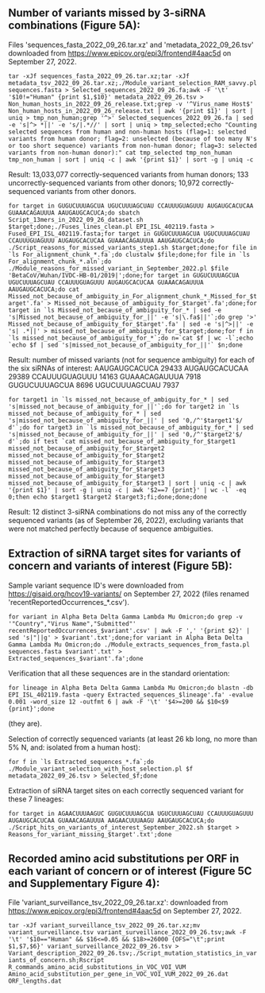 ## Number of variants missed by 3-siRNA combinations (Figure 5A): ##

Files 'sequences_fasta_2022_09_26.tar.xz' and 'metadata_2022_09_26.tsv' downloaded from https://www.epicov.org/epi3/frontend#4aac5d on September 27, 2022.

``tar -xJf sequences_fasta_2022_09_26.tar.xz;tar -xJf metadata_tsv_2022_09_26.tar.xz;./Module_variant_selection_RAM_savvy.pl sequences.fasta > Selected_sequences_2022_09_26.fa;awk -F '\t' '$10!="Human" {print $1,$10}' metadata_2022_09_26.tsv > Non_human_hosts_in_2022_09_26_release.txt;grep -v '^Virus_name Host$' Non_human_hosts_in_2022_09_26_release.txt | awk '{print $1}' | sort | uniq > tmp_non_human;grep '^>' Selected_sequences_2022_09_26.fa | sed -e 's|^> *||' -e 's/|.*//' | sort | uniq > tmp_selected;echo "Counting selected sequences from human and non-human hosts (flag=1: selected variants from human donor; flag=2: unselected (because of too many N's or too short sequence) variants from non-human donor; flag=3: selected variants from non-human donor):"
cat tmp_selected tmp_non_human tmp_non_human | sort | uniq -c | awk '{print $1}' | sort -g | uniq -c``

Result: 13,033,077 correctly-sequenced variants from human donors; 133 uncorrectly-sequenced variants from other donors; 10,972 correctly-sequenced variants from other donors.

``for target in GUGUCUUUAGCUA UGUCUUUAGCUAU CCAUUUGUAGUUU AUGAUGCACUCAA GUAAACAGAUUUA AAUGAUGCACUCA;do sbatch Script_13mers_in_2022_09_26_dataset.sh $target;done;./Fuses_lines_clean.pl EPI_ISL_402119.fasta > Fused_EPI_ISL_402119.fasta;for target in GUGUCUUUAGCUA UGUCUUUAGCUAU CCAUUUGUAGUUU AUGAUGCACUCAA GUAAACAGAUUUA AAUGAUGCACUCA;do ./Script_reasons_for_missed_variants_step1.sh $target;done;for file in `ls For_alignment_chunk_*.fa`;do clustalw $file;done;for file in `ls For_alignment_chunk_*.aln`;do ./Module_reasons_for_missed_variant_in_September_2022.pl $file 'BetaCoV/Wuhan/IVDC-HB-01/2019|';done;for target in GUGUCUUUAGCUA UGUCUUUAGCUAU CCAUUUGUAGUUU AUGAUGCACUCAA GUAAACAGAUUUA AAUGAUGCACUCA;do cat Missed_not_because_of_ambiguity_in_For_alignment_chunk_*_Missed_for_$target'.fa' > Missed_not_because_of_ambiguity_for_$target'.fa';done;for target in `ls Missed_not_because_of_ambiguity_for_* | sed -e 's|Missed_not_because_of_ambiguity_for_||' -e 's|\.fa$||'`;do grep '>' Missed_not_because_of_ambiguity_for_$target'.fa' | sed -e 's|^>||' -e 's| .*||' > missed_not_because_of_ambiguity_for_$target;done;for f in `ls missed_not_because_of_ambiguity_for_*`;do n=`cat $f | wc -l`;echo `echo $f | sed 's|missed_not_because_of_ambiguity_for_||'` $n;done``

Result: number of missed variants (not for sequence ambiguity) for each of the six siRNAs of interest:
AAUGAUGCACUCA 29433
AUGAUGCACUCAA 29389
CCAUUUGUAGUUU 14163
GUAAACAGAUUUA 7918
GUGUCUUUAGCUA 8696
UGUCUUUAGCUAU 7937

``for target1 in `ls missed_not_because_of_ambiguity_for_* | sed 's|missed_not_because_of_ambiguity_for_||'`;do for target2 in `ls missed_not_because_of_ambiguity_for_* | sed 's|missed_not_because_of_ambiguity_for_||' | sed '0,/^'$target1'$/ d'`;do for target3 in `ls missed_not_because_of_ambiguity_for_* | sed 's|missed_not_because_of_ambiguity_for_||' | sed '0,/^'$target2'$/ d'`;do if test `cat missed_not_because_of_ambiguity_for_$target1 missed_not_because_of_ambiguity_for_$target2 missed_not_because_of_ambiguity_for_$target2 missed_not_because_of_ambiguity_for_$target3 missed_not_because_of_ambiguity_for_$target3 missed_not_because_of_ambiguity_for_$target3 missed_not_because_of_ambiguity_for_$target3 | sort | uniq -c | awk '{print $1}' | sort -g | uniq -c | awk '$2==7 {print}' | wc -l` -eq 0;then echo $target1 $target2 $target3;fi;done;done;done``

Result: 12 distinct 3-siRNA combinations do not miss any of the correctly sequenced variants (as of September 26, 2022), excluding variants that were not matched perfectly because of sequence ambiguities.

## Extraction of siRNA target sites for variants of concern and variants of interest (Figure 5B): ##

Sample variant sequence ID's were downloaded from https://gisaid.org/hcov19-variants/ on September 27, 2022 (files renamed 'recentReportedOccurrences_\*.csv').

``for variant in Alpha Beta Delta Gamma Lambda Mu Omicron;do grep -v '"Country","Virus Name","Submitted"' recentReportedOccurrences_$variant'.csv' | awk -F ',' '{print $2}' | sed 's|"||g' > $variant'.txt';done;for variant in Alpha Beta Delta Gamma Lambda Mu Omicron;do ./Module_extracts_sequences_from_fasta.pl sequences.fasta $variant'.txt' > Extracted_sequences_$variant'.fa';done``

Verification that all these sequences are in the standard orientation:

``for lineage in Alpha Beta Delta Gamma Lambda Mu Omicron;do blastn -db EPI_ISL_402119.fasta -query Extracted_sequences_$lineage'.fa' -evalue 0.001 -word_size 12 -outfmt 6 | awk -F '\t' '$4>=200 && $10<$9 {print}';done``

(they are).

Selection of correctly sequenced variants (at least 26 kb long, no more than 5% N, and: isolated from a human host):

``for f in `ls Extracted_sequences_*.fa`;do ./Module_variant_selection_with_host_selection.pl $f metadata_2022_09_26.tsv > Selected_$f;done``

Extraction of siRNA target sites on each correctly sequenced variant for these 7 lineages:

``for target in AGAACUUUAAGUC GUGUCUUUAGCUA UGUCUUUAGCUAU CCAUUUGUAGUUU AUGAUGCACUCAA GUAAACAGAUUUA AAGAACUUUAAGU AAUGAUGCACUCA;do ./Script_hits_on_variants_of_interest_September_2022.sh $target > Reasons_for_variant_missing_$target'.txt';done``

## Recorded amino acid substitutions per ORF in each variant of concern or of interest (Figure 5C and Supplementary Figure 4): ##

File 'variant_surveillance_tsv_2022_09_26.tar.xz': downloaded from https://www.epicov.org/epi3/frontend#4aac5d on September 27, 2022.

``tar -xJf variant_surveillance_tsv_2022_09_26.tar.xz;mv variant_surveillance.tsv variant_surveillance_2022_09_26.tsv;awk -F '\t' '$10=="Human" && $16<=0.05 && $18>=26000 {OFS="\t";print $1,$7,$6}' variant_surveillance_2022_09_26.tsv > Variant_description_2022_09_26.tsv;./Script_mutation_statistics_in_variants_of_concern.sh;Rscript R_commands_amino_acid_substitutions_in_VOC_VOI_VUM Amino_acid_substitution_per_gene_in_VOC_VOI_VUM_2022_09_26.dat ORF_lengths.dat``
